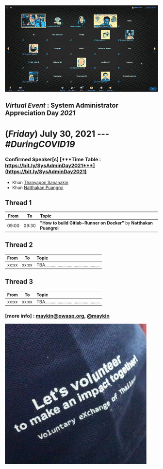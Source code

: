 
![](../2020/Group-of-2020.jpg "From SysAdminDay 2020 Virtual Event")

## ***Virtual Event*** : System Administrator Appreciation Day ***2021***
# **(*Friday*) July 30, 2021** --- *#DuringCOVID19*

### Confirmed Speaker[s] [***Time Table : https://bit.ly/SysAdminDay2021***](https://bit.ly/SysAdminDay2021)
+ Khun [Thanyapon Sananakin](https://www.facebook.com/thanyapon)
+ Khun [Natthakan Puangroi](https://www.facebook.com/mayplepete)

## Thread 1

| From  |    To    |  Topic                                                   |
|:-----:|:--------:|:---------------------------------------------------------|
| 09:00 |  09:30   | **"How to build Gitlab-Runner on Docker"** by **Natthakan Puangroi**|

## Thread 2

| From  |    To    |  Topic                                                   |
|:-----:|:--------:|:---------------------------------------------------------|
| xx:xx |  xx:xx   | TBA................................................      |

## Thread 3

| From  |    To    |  Topic                                                   |
|:-----:|:--------:|:---------------------------------------------------------|
| xx:xx |  xx:xx   | TBA................................................      |


### [more info] : <maykin@owasp.org>, [@maykin](https://line.me/R/ti/p/%40maykin)

[![](Supporters/VolunteXTH.jpg "Thank you to our supporters")](https://VolunteX.github.io)

